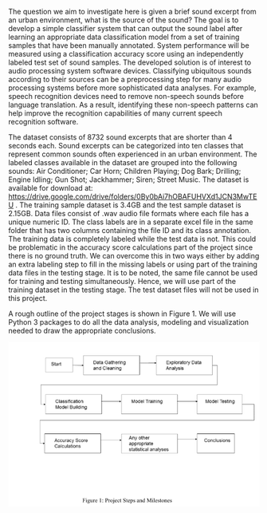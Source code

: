 The question we aim to investigate here is given a brief sound excerpt from an urban environment, what is the source of the sound? The goal is to develop a simple classifier system that can output the sound label after learning an appropriate data classification model from a set of training samples that have been manually annotated. System performance will be measured using a classification accuracy score using an independently labeled test set of sound samples. The developed solution is of interest to audio processing system software devices. Classifying ubiquitous sounds according to their sources can be a preprocessing step for many audio processing systems before more sophisticated data analyses. For example, speech recognition devices need to remove non-speech sounds before language translation. As a result, identifying these non-speech patterns can help improve the recognition capabilities of many current speech recognition software.

The dataset consists of 8732 sound excerpts that are shorter than 4 seconds each. Sound excerpts can be categorized into ten classes that represent common sounds often experienced in an urban environment. The labeled classes available in the dataset are grouped into the following sounds: Air Conditioner; Car Horn; Children Playing; Dog Bark; Drilling; Engine Idling; Gun Shot; Jackhammer; Siren; Street Music. The dataset is available for download at: https://drive.google.com/drive/folders/0By0bAi7hOBAFUHVXd1JCN3MwTEU . The training sample dataset is 3.4GB and the test sample dataset is 2.15GB. Data files consist of .wav audio file formats where each file has a unique numeric ID. The class labels are in a separate excel file in the same folder that has two columns containing the file ID and its class annotation. The training data is completely labeled while the test data is not. This could be problematic in the accuracy score calculations part of the project since there is no ground truth. We can overcome this in two ways either by adding an extra labeling step to fill in the missing labels or using part of the training data files in the testing stage. It is to be noted, the same file cannot be used for training and testing simultaneously. Hence, we will use part of the training dataset in the testing stage. The test dataset files will not be used in this project.

A rough outline of the project stages is shown in Figure 1. We will use Python 3 packages to do all the data analysis, modeling and visualization needed to draw the appropriate conclusions.

![Methods Block](/images/intro_methods.PNG)

